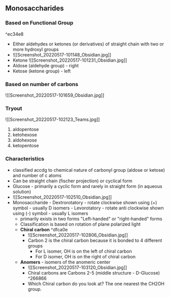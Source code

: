 ## Monosaccharides
### Based on Functional Group

^ec34e8

- Either aldehydes or ketones (or derivatives) of straight chain with two or more hydroxyl groups
- ![[Screenshot_20220517-101148_Obsidian.jpg]]
- Ketone ![[Screenshot_20220517-101231_Obsidian.jpg]]
- Aldose (aldehyde group) - right
- Ketose (ketone group) - left

### Based on number of carbons
![[Screenshot_20220517-101659_Obsidian.jpg]]

### Tryout
![[Screenshot_20220517-102123_Teams.jpg]]
1. aldopentose
2. ketohexose
3. aldohexose
4. ketopentose

### Characteristics
- classified accdg to chemical nature of carbonyl group (aldose or ketose) and number of c atoms
- Can be straight chain (fischer projection) or cyclical form
- Glucose - primarily a cyclic form and rarely in straight form (in aqueous solution)
- ![[Screenshot_20220517-102510_Obsidian.jpg]]
- Monosaccharide
		- Dextrorotatory 
			- rotate clockwise shown using (+) symbol
			- usually D isomers
		- Levorotatory
			- rotate anti clockwise shown using (-) symbol 
			- usually L isomers
	- primarily exists in two forms "Left-handed" or "right-handed" forms
	- Classification is based on rotation of plane polarized light
	- **Chiral carbon** ^dfca0e
		- ![[Screenshot_20220517-102806_Obsidian.jpg]]
		- Carbon 2 is the chiral carbon because it is bonded to 4 different groups
			- For L isomer, OH is on the left of chiral carbon
			- For D isomer, OH is on the right of chiral carbon
	- **Anomers** - isomers of the anomeric center
		- ![[Screenshot_20220517-103120_Obsidian.jpg]]
		- Chiral carbons are Carbons 2-5 (middle structure - D-Glucose) ^266866
		- Which Chiral carbon do you look at? The one nearest the CH2OH group.
